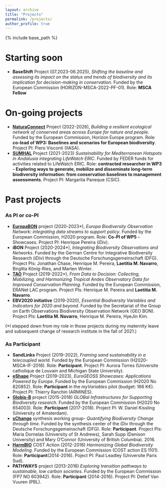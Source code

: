 ```yaml
---
layout: archive
title: "Projects"
permalink: /projects/
author_profile: true
---
```


{% include base_path %}

Starting soon
======
* **BaseShift** Project (07.2023-06.2025), <i>Shifting the baseline and assessing its impact on the status and trends of biodiversity and its implication for decision-making in conservation</i>. Funded by the European Commission (HORIZON-MSCA-2022-PF-01). Role: **MSCA Fellow**  

On-going projects
======
* [**NaturaConnect**](https://naturaconnect.eu/) Project (2022-2026), <i>Building a resilient ecological network of conserved areas across Europe for nature and people</i>. Funded by the European Commission, Horizon Europe program. Role: **co-lead of WP3: Baselines and scenarios for European biodiversity**. Project PI: Piero Visconti (IIASA).
* [**SUMHAL**](https://lifewatcheric-sumhal.csic.es/en/) Project (2021-2023) <i>Sustainability for Mediterranean Hotspots in Andalusia integrating LifeWatch ERIC</i>. Funded by FEDER funds for activities related to LifeWatch ERIC. Role: **contracted researcher in WP3 - Exploring ways to generate, mobilize and disseminate long-term biodiversity information: from conservation baselines to management assessments**. Project PI: Margarita Paneque (CSIC).

Past projects
======
### As PI or co-PI
* [**EuropaBON**](https://europabon.org/) project (2020-2023*), <i>Europa Biodiversity Observation Network: integrating data streams to support policy</i>. Funded by the European Commission, H2020 program. Role: **Co-PI of WP5** – Showcases. Project PI: Henrique Pereira (iDiv).
* **iBON** Project (2020-2024*), <i>Integrating Biodiversity Observations and Networks</i>. Funded by the German Centre for Integrative Biodiversity Research (iDiv) through the Deutsche Forschungsgemeinschaft (DFG). Project PIs: Jonathan Chase, Henrique M. Pereira, **Laetitia M. Navarro**, Birgitta König-Ries, and Marten Winter.
* [**TAO**](https://geobon.org/about/projects/tao-tropical-andes-observatory/) Project (2019-2022*), <i>From Data to Decision: Collecting, Mobilizing, and Harmonizing Tropical Andes Observatory Data for Improved Conservation Planning</i>. Funded by the European Commission, ERANet LAC program. Project PIs: Henrique M. Pereira and **Laetitia M. Navarro**.
* **EBV2020 initiative** (2019-2020), <i>Essential Biodiversity Variables and Indicators for 2020 and beyond</i>. Funded by the Secretariat of the Group on Earth Observations Biodiversity Observation Network (GEO BON). Project PIs: **Laetitia M. Navarro**, Henrique M. Pereira, HyeJin Kim.

(*I stepped down from my role in those projects during my maternity leave and subsequent change of research institute in the fall of 2021.)

### As Participant
* **SandLinks** Project (2019-2022), <i>Framing sand sustainability in a telecoupled world</i>. Funded by the European Commission (H2020-MSCA-IF-2018). Role: **Participant**. Project PI: Aurora Torres (Universite catholique de Louvain and Michigan State University).
* [**eShape**](https://e-shape.eu/) Project (2019-2023), <i> EuroGEOSS Showcases: Applications Powered by Europe</i>. Funded by the European Commission (H2020 No 820852). Role: **Participant** in the <i>myVariables</i> pilot (budget: 166 K€). Project PI: Thierry Ranchin (ARMINES).
* [**Globis-B**](https://web.archive.org/web/20201102082845/https://www.globis-b.eu/) project (2015-2018) <i>GLOBal Infrastructures for Supporting Biodiversity research</i>. Funded by the European Commission (H2020 No 654003). Role: **Participant** (2017-2018). Project PI: W. Daniel Kissling (University of Amsterdam). 
* [**sChange**](https://www.idiv.de/en/schange.html) synthesis working group- <i>Quantifying Biodiversity Change through time</i>. Funded by the synthesis center of the iDiv through the Deutsche Forschungsgemeinschaft (DFG). Role: **Participant**. Project PIs: Maria Dornelas (University of St Andrews), Sarah Supp (Denison University) and Mary O’Connor (University of British Columbia). 2016.
* [**HarmBIO**](https://www.cost.eu/actions/ES1101/) COST Action (2012-2016) <i>Harmonizing Global Biodiversity Modeling</i>. Funded by the European Commission (COST action ES 1101). Role: **Participant**(2014-2016). Poject PI: Paul Leadley (Universite Paris Sud).
* **PATHWAYS** project (2013-2016) <i>Exploring transition pathways to sustainable, low carbon societies</i>. Funded by the European Commission (FP7 NO 603942). Role: **Participant** (2014-2016). Project PI: Detlef Van Vuuren (PBL).

